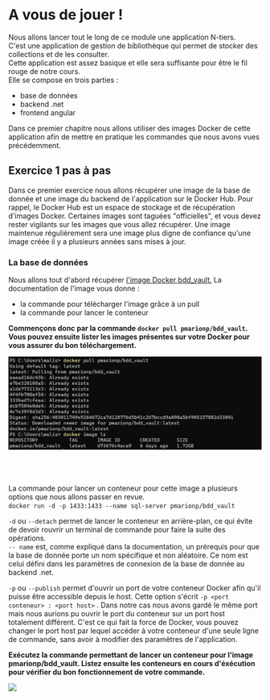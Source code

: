 # A vous de jouer ! 


Nous allons lancer tout le long de ce module une application N-tiers.  
C'est une application de gestion de bibliothèque qui permet de stocker des collections et de les consulter.  
Cette application est assez basique et elle sera suffisante pour être le fil rouge de notre cours.  
Elle se compose en trois parties : 
- base de données
- backend .net
- frontend angular

Dans ce premier chapitre nous allons utiliser des images Docker de cette application 
afin de mettre en pratique les commandes que nous avons vues précédemment.  

## Exercice 1 pas à pas

Dans ce premier exercice nous allons récupérer une image de la base de donnée et une image du backend de l'application sur le Docker Hub.
Pour rappel, le Docker Hub est un espace de stockage et de récupération d'images Docker. Certaines images sont taguées "officielles",
et vous devez rester vigilants sur les images que vous allez récupérer. Une image maintenue régulièrement sera une image plus digne de confiance
qu'une image créée il y  a plusieurs années sans mises à jour.

### La base de données

Nous allons tout d'abord récupérer [l'image Docker bdd_vault.](https://hub.docker.com/r/pmarionp/bdd_vault) La documentation de l'image vous donne : 
- la commande pour télécharger l'image grâce à un pull
- la commande pour lancer le conteneur

**Commençons donc par la commande ``docker pull pmarionp/bdd_vault``. 
Vous pouvez ensuite lister les images présentes sur votre Docker pour vous assurer du bon téléchargement.**

![](images/docker-exercice/docker_pull_bdd.png)  
<br>
<br>
<br>


La commande pour lancer un conteneur pour cette image a plusieurs options que nous allons passer en revue.  
``docker run -d -p 1433:1433 --name sql-server pmarionp/bdd_vault``

``-d`` ou ``--detach`` permet de lancer le conteneur en arrière-plan, ce qui évite de devoir rouvrir un terminal de commande pour 
faire la suite des opérations.  
```-- name``` est, comme expliqué dans la documentation, un prérequis pour que la base de donnée porte un nom spécifique et non aléatoire.
Ce nom est celui défini dans les paramètres de connexion de la base de donnée au backend .net.    

`-p` ou `--publish` permet d'ouvrir un port de votre conteneur Docker afin qu'il puisse être accessible depuis le host. 
Cette option s'écrit `-p <port conteneur> : <port host>` . Dans notre cas nous avons gardé le même port mais nous aurions pu ouvrir le port 
du conteneur sur un port host totalement différent. C'est ce qui fait la force de Docker, vous pouvez changer le port host par lequel accéder à votre conteneur d'une seule ligne de commande, 
sans avoir à modifier des paramètres de l'application.

**Exécutez la commande permettant de lancer un conteneur pour l'image pmarionp/bdd_vault. 
Listez ensuite les conteneurs en cours d'éxécution pour vérifier du bon fonctionnement de votre commande.**


![](images/docker-exercice/docker_run_bdd.png)  